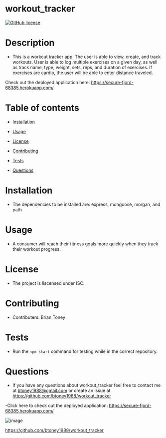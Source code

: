 # workout_tracker

[![GitHub license](https://img.shields.io/badge/license-ISC-blue.svg)](https://github.com/btoney1988/workout_tracker)

# Description
 - This is a workout tracker app. The user is able to view, create, and track workouts. User is able to log multiple exercises on a given day, as well as track name, type, weight, sets, reps, and duration of exercises. If exercises are cardio, the user will be able to enter distance traveled.
 
 Check out the deployed application here:
https://secure-fjord-68385.herokuapp.com/

# Table of contents

* [Installation](#installation)

* [Usage](#usage)

* [License](#license)

* [Contributing](#contributing)

* [Tests](#tests)

* [Questions](#questions)

# Installation
 - The dependencies to be installed are: express, mongoose, morgan, and path

# Usage
 - A consumer will reach their fitness goals more quickly when they track their workout progress.

# License
 - The project is liscensed under ISC.

# Contributing
 - Contributers: Brian Toney

# Tests
 - Run the `npm start` command for testing while in the correct repository.


# Questions
 - If you have any questions about workout_tracker feel free to contact me at btoney1988@gmail.com or create an issue at https://github.com/btoney1988/workout_tracker
 
 -Click here to check out the deployed application:
https://secure-fjord-68385.herokuapp.com/

![image](https://user-images.githubusercontent.com/68873509/102829318-d87a4c80-43b4-11eb-8eb9-9923423478f4.png)

 https://github.com/btoney1988/workout_tracker